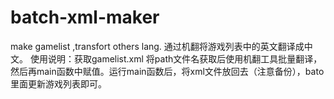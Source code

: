 # batch-xml-maker
make gamelist ,transfort others lang. 
通过机翻将游戏列表中的英文翻译成中文。
使用说明：获取gamelist.xml 将path文件名获取后使用机翻工具批量翻译，然后再main函数中赋值。运行main函数后，将xml文件放回去（注意备份），bato里面更新游戏列表即可。
